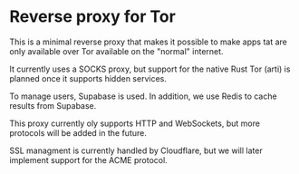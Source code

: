 # Reverse proxy for Tor

This is a minimal reverse proxy that makes it possible to make apps tat are only available over Tor available on the "normal" internet.

It currently uses a SOCKS proxy, but support for the native Rust Tor (arti) is planned once it supports hidden services.

To manage users, Supabase is used. In addition, we use Redis to cache results from Supabase.

This proxy currently oly supports HTTP and WebSockets, but more protocols will be added in the future.

SSL managment is currently handled by Cloudflare, but we will later implement support for the ACME protocol.
